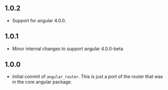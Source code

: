 ## 1.0.2
- Support for angular 4.0.0.

## 1.0.1
- Minor internal changes to support angular 4.0.0-beta

## 1.0.0

- Initial commit of `angular_router`. This is just a port of the router that was
  in the core angular package.
